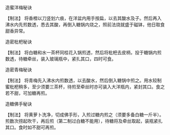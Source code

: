 造蜜洋梅秘诀

【制法】
将香橙以刀竖划六痕，在洋盆内用手按扁，以去其酸水及子。然后再入沸水内先煎数透，悉去其酸，再倒入糖锅内烧之，照前法烧就盛于磁钵，他日取食甜香异常。

造密枇杷秘诀

【制法】
将白糖和水一茶杯同桂花入锅煎透，然后将枇杷去皮柄，投于糖锅内煎数透，待糖牵丝，装入玻璃瓶中，紧扎其口，四时可食。

造密青梅秘诀

【制法】
将青梅先入沸水内煎数透，以去酸水，然后倒入糖锅中煎之。用水较制蜜枇杷稍多，至少须要三茶杯，待煎至牵丝时亦可装入大洋瓶内，紧封其口。食之若不甜，可加糖再煎。

造糖佛手秘诀

【制法】
将黄萝卜洗净，切成佛手形，入煎过糖内煎之（须要多备白糖一斤半）。煎数次捞起吹干，再后煎（第二制过白糖不能用），待糖将及牵丝取起，装瓶紧扎其口。食时如不甜可再煎。